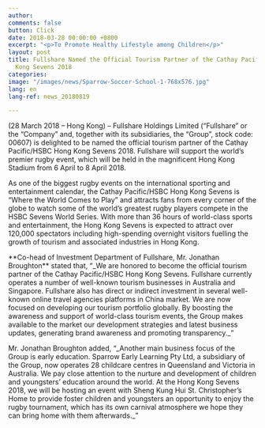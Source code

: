 ```yaml
---
author: 
comments: false
button: Click
date: 2018-03-28 00:00:00 +0800
excerpt: "<p>To Promote Healthy Lifestyle among Children</p>"
layout: post
title: Fullshare Named the Official Tourism Partner of the Cathay Pacific/HSBC Hong
  Kong Sevens 2018
categories: 
image: "/images/news/Sparrow-Soccer-School-1-768x576.jpg"
lang: en
lang-ref: news_20180819

---
```

<p>(28 March 2018 – Hong Kong) – Fullshare Holdings Limited (“Fullshare” or the “Company” and, together with its subsidiaries, the “Group”, stock code: 00607) is delighted to be named the official tourism partner of the Cathay Pacific/HSBC Hong Kong Sevens 2018. Fullshare will support the world’s premier rugby event, which will be held in the magnificent Hong Kong Stadium from 6 April to 8 April 2018.</p>

<p>As one of the biggest rugby events on the international sporting and entertainment calendar, the Cathay Pacific/HSBC Hong Kong Sevens is “Where the World Comes to Play” and attracts fans from every corner of the globe to watch some of the world’s greatest rugby players compete in the HSBC Sevens World Series. With more than 36 hours of world-class sports and entertainment, the Hong Kong Sevens is expected to attract over 120,000 spectators including high-spending overnight visitors fuelling the growth of tourism and associated industries in Hong Kong.</p>

<p>**Co-head of Investment Department of Fullshare, Mr. Jonathan Broughton** stated that, “_We are honored to become the official tourism partner of the Cathay Pacific/HSBC Hong Kong Sevens. Fullshare currently operates a number of well-known tourism businesses in Australia and Singapore. Fullshare also has direct or indirect investment in several well-known online travel agencies platforms in China market. We are now focused on developing our tourism portfolio globally. By boosting the awareness and support of world-class tourism events, the Group makes available to the market our development strategies and latest business updates, generating brand awareness and promoting transparency._”</p>

<p>Mr. Jonathan Broughton added, “_Another main business focus of the Group is early education. Sparrow Early Learning Pty Ltd, a subsidiary of the Group, now operates 28 childcare centres in Queensland and Victoria in Australia. We pay close attention to the nurture and development of children and youngsters’ education around the world. At the Hong Kong Sevens 2018, we will be hosting an event with Sheng Kung Hui St. Christopher’s Home to provide foster children and youngsters an opportunity to enjoy the rugby tournament, which has its own carnival atmosphere we hope they can bring home with them afterwards._”</p>
